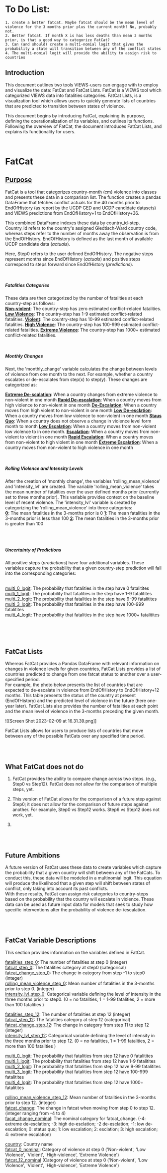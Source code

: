 # To Do List:
	1. create a better fatcat. Maybe fatcat should be the mean level of violence for the 3 months prior plus the current month? No, probably not. 
	2. Better fatcat. If month X is has less deaths than mean 3 months prior, is that a good way to categorize FatCat?
	3. Can (and should) create a multi-nomial logit that gives the probability a state will transition between any of the conflict states
	4. The multi-nomial logit will provide the ability to assign risk to countries

## Introduction

This document outlines two tools VIEWS-users can engage with to employ and visualize the data: FatCat and FatCat Lists. FatCat is a VIEWS tool which categorized VIEWS data into fatalities categories. FatCat Lists, is a visualization tool which allows users to quickly generate lists of countries that are predicted to transition between states of violence. 

This document begins by introducing FatCat, explaining its purpose, defining the operationalization of its variables, and outlines its functions. Following the overview of FatCat, the document introduces FatCat Lists, and explains its functionality for users.  

<br />

# FatCat
## <u>Purpose</u>

FatCat is a tool that categorizes country-month (cm) violence into classes and presents these data in a comparison list. The function creates a pandas DataFrame that fetches conflict actuals for the 40 months prior to EndOfHistory (as report by the UCDP GED and UCDP candidate datasets) and VIEWS predictions from EndOfHistory+1 to EndOfHistory+36. 

This combined DataFrame indexes these data by country_id-step. Country_id refers to the country's assigned Gledtisch-Ward country code, whereas steps refer to the number of months away the observation is from the EndOfHistory. EndOfHistory is defined as the last month of available UCDP candidate data (*actuals*). 

Here, Step0 refers to the user defined EndOfHistory. The negative steps represent months since EndOfHistory (*actuals*) and positive steps correspond to steps forward since EndOfHistory (*predictions*). 

<br/>

##### Fatalities Categories

These data are then categorized by the number of fatalities at each country-step as follows:<br/>
**<u>Non-violent</u>**: The country-step has zero estimated conflict-related fatalities. 
**<u>Low Violence</u>**: The country-step has 1-9 estimated conflict-related fatalities. 
**<u>Violent</u>**: The country-step has 10-99 estimated conflict-related fatalities.
**<u>High Violence</u>**: The country-step has 100-999 estimated conflict-related fatalities.
**<u>Extreme Violence</u>**: The country-step has 1000+ estimated conflict-related fatalities.

<br/>

##### Monthly Changes

Next, the 'monthly_change' variable calculates the change between levels of violence from one month to the next. For example, whether a country escalates or de-escalates from step(x) to step(y). These changes are categorized as: 

**<u>Extreme De-scalation</u>**: When a country changes  from extreme violence to non-violent in one month
**<u>Rapid De-escalation</u>**: When a country moves from high violence to non-violent in one month
**<u>De-Escalation</u>**: When a country moves from high violent to non-violent in one month
**<u>Low De-esclation</u>**: When a country moves from low violence to non-violent in one month
**<u>Staus Quo</u>**: When a country does not observe a change in violence level form month to month
**<u>Low Escalation</u>**: When a country moves from non-violent low violence to in one month. 
**<u>Escalation</u>**: When a country moves from non-violent to violent in one month
**<u>Rapid Escalation</u>**: When a country moves from non-violent to high violent in one month
**<u>Extreme Escalation</u>**: When a country moves from non-violent to high violence in one month

<br/>

##### Rolling Violence and Intensity Levels

After the creation of 'monthly change', the variables 'rolling_mean_violence' and 'intensity_lvl' are created. The variable 'rolling_mean_violence' takes the mean number of fatalities over the user defined months prior (currently set to three months prior). This variable provides context on the baseline level of recent violence. The 'intensity_lvl' variable is created by categorizing the 'rolling_mean_violence' into three categories: 
<br/>
**<u>0</u>**: The mean fatalities in the 3-months prior is 0 
**<u>1</u>**: The mean fatalities in the 3-months prior is less than 100
**<u>2</u>**: The mean fatalities in the 3-months prior is greater than 100

<br/>
<br/>

##### Uncertainty of Predictions

All positive steps (*predictions*) have four additional variables. These variables capture the probability that a given country-step prediction will fall into the corresponding categories:

<br/>
<u>multi_0_logit</u>: The probability that fatalities in the step have 0 fatalitites  <br />
<u>multi_1_logit</u>:  The probability that fatalities in the step have 1-9 fatalitites  <br />
<u>multi_2_logit</u>: The probability that fatalities in the step have 9-99 fatalitites  <br />
<u>multi_3_logit</u>: The probability that fatalities in the step have 100-999 fatalitites  <br />
<u>multi_4_logit</u>: The probability that fatalities in the step have 1000+ fatalitites  <br />



<br/>
<br/>
<br/>
<br/>


## FatCat Lists

Whereas FatCat provides a Pandas DataFrame with relevant information on changes in violence levels for given countries, FatCat Lists provides a list of countries predicted to change from one fatcat status to another over a user-specified period. 
<br/>
For example, the photo below presents the list of countries that are expected to de-escalate in violence from EndOfHistory to EndOfHistory+12 months. This table presents the status of the country at present (EndOfHistory) and the predicted level of violence in the future (here one-year later). FatCat Lists also provides the number of fatalities at each point and the mean level of violence in the 3-months preceding the given month. 

![[Screen Shot 2023-02-09 at 16.31.39.png]]

FatCat Lists allows for users to produce lists of countries that move between any of the possible FatCats over any specified time period. 

<br/>
<br/>

## What FatCat does not do

1. FatCat provides the ability to compare change across two steps. (e.g., Step0 vs Step12). FatCat does not allow for the comparison of multiple steps, yet. <br/>

2. This version of FatCat allows for the comparison of a future step against Step0; it does not allow for the comparison of future steps against another. For example, Step0 vs Step12 works. Step6 vs Step12 does not work, yet. <br/>
4. 

<br/>
<br/>


## Future Ambitions

A future version of FatCat uses these data to create variables which capture the probability that a given country will shift between any of the FatCats. To conduct this, these data will be modeled in a multinomial logit. This equation will produce the likelihood that a given step will shift between states of conflict, only taking into account its past conflicts. 
<br/>
With these results, FatCat can assign risk categories to country-steps based on the probability that the country will escalate in violence. These data can be used as future input data for models that seek to study how specific interventions alter the probability of violence de-/escalation. 

<br/>
<br/>


## FatCat Variable Descriptions

This section provides information on the variables defined in FatCat. 

<u>fatalities_step_0</u>: The number of fatalities at step 0 (integer) <br />
<u>fatcat_step_0</u>: The fatalities category at step0 (categorical) <br />
<u>fatcat_change_step_0</u>: The change in category from step -1 to step0 (integer) <br />
<u>rolling_mean_violence_step_0</u>: Mean number of fatalities in the 3-months prior to step 0.  (integer) <br />
<u>intensity_lvl_step_0</u>: Categorical variable defining the level of intensity in the three months prior to step0. (0 = no fatalities, 1 = 1-99 fatalities, 2 = more than 100 fatalities ) <br />

<u>fatalities_step_12</u>: The number of fatalities at step 12 (integer) <br />
<u>fatcat_step_12</u>: The fatalities category at step 12 (categorical) <br />
<u>fatcat_change_step_12</u>: The change in category from step 11 to step 12 (integer) <br />
<u>intensity_lvl_step_12</u>: Categorical variable defining the level of intensity in the three months prior to step 12. (0 = no fatalities, 1 = 1-99 fatalities, 2 = more than 100 fatalities ) <br />

<u>multi_0_logit</u>: The probability that fatalities from step 12 have 0 fatalitites  <br />
<u>multi_1_logit</u>: The probability that fatalities from step 12 have 1-9 fatalitites  <br />
<u>multi_2_logit</u>: The probability that fatalities from step 12 have 9-99 fatalitites  <br />
<u>multi_3_logit</u>: The probability that fatalities from step 12 have 100-999 fatalitites  <br />
<u>multi_4_logit</u>: The probability that fatalities from step 12 have 1000+ fatalitites  <br />

<u>rolling_mean_violence_step_12</u>:  Mean number of fatalities in the 3-months prior to step 12.  (integer) <br />
<u>fatcat_change</u>: The change in fatcat when moving from step 0 to step 12. (integer ranging from -4 to 4) <br />
<u>facat_change_nominal</u>: The nominal category for fatcat_change. (-4: extreme de-esclation; -3: high de-esclation; -2 de-esclation; -1: low de-escalation;  0: status quo; 1: low escalation; 2: esclation; 3: high escalation; 4: extreme escalation) <br />

<u>country</u>: Country name <br />
<u>fatcat_0_nominal</u>: Category of violence at step 0 ('Non-violent', 'Low Violence', 'Violent', 'High-violence', 'Extreme Violence') <br />
<u>fatcat_12_nominal</u>  (Category of violence at step 0 ('Non-violent', 'Low Violence', 'Violent', 'High-violence', 'Extreme Violence') <br />